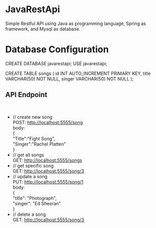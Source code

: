 # JavaRestApi
Simple Restful API using Java as programming language, Spring as framework, and Mysql as database.

# Database Configuration
CREATE DATABASE javarestapi;
USE javarestapi;

CREATE TABLE songs (
id INT AUTO_INCREMENT PRIMARY KEY,
title VARCHAR(50) NOT NULL,
singer VARCHAR(50) NOT NULL
);
<br/>
<h2> <strong>API Endpoint</strong></h2><br/>
<ul>
    <li> // create new song<br/>
        POST: <a href="#">http://localhost:5555/song</a><br/>
        body:<br/>
        {<br/>
	    "Title":"Fight Song",<br/>
	    "Singer":"Rachel Platten"<br/>
        }<br/>
    </li>
    <li> // get all songs<br/>
        GET: <a href="#">http://localhost:5555/songs</a><br/>
    </li>
    <li> // get specific song<br/>
        GET: <a href="#">http://localhost:5555/song/3</a><br/>
    </li>
    <li> // update a song<br/>
        PUT: <a href="#">http://localhost:5555/song/1</a><br/>
        body:<br/>
        {<br/>
	    "title": "Photograph",<br/>
  	    "singer": "Ed Sheeran"<br/>
        }</br>
    </li>
    <li> // delete a song<br/>
        GET: <a href="#">http://localhost:5555/song/3</a><br/>
    </li>
</ul>
